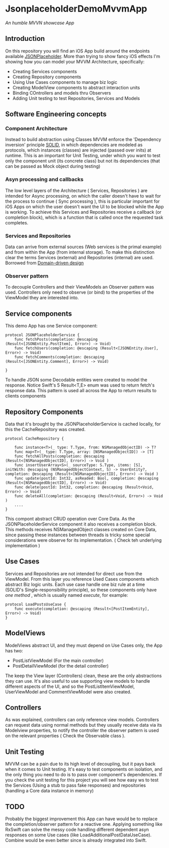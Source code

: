 # JsonplaceholderDemoMvvmApp
*An humble MVVN showcase App*

## Introduction

On this repository you will find an iOS App build around the endpoints available [JSONPlaceholder](https://jsonplaceholder.typicode.com/). More than trying to show fancy iOS effects I'm showing how you can model your MVVM Architecture, specifically: 

- Creating Services components 
- Creating Repository components 
- Using Use Cases components to manage biz logic
- Creating ModelView components to abstract interaction units 
- Binding COntrollers and models thru Observers 
- Adding Unit testing to test Repositories, Services and Models

## Software Engineering concepts

### Component Architecture

Instead to build abstraction using Classes MVVM enforce the 'Dependency inversion' principle [SOLID](https://en.wikipedia.org/wiki/SOLID), in which dependencies are modeled as protocols, which instances (classes) are injected (passed over inits) at runtime. This is an important for Unit Testing, under which you want to test only the component unit (its concrete class) but not its dependencies (that can be passed as Mock object during testing)

### Asyn processing and callbacks 

The low level layers of the Architecture ( Services, Repositories ) are intended for Async processing, on which the caller doesn't have to wait for the process to continue ( Sync processing ), this is particular important for iOS Apps on which the user doesn't want the UI to be blocked while the App is working. To achieve this Services and Repositories receive a callback (or completion block), which is a function that is called once the requested task completes. 

### Services and Repositories 

Data can arrive from external sources (Web services is the primal example) and from within the App (from internal storage). To make this distinction clear the terms Services (external) and Repositories (internal) are used. Borrowed from [Domain-driven design](https://en.wikipedia.org/wiki/Domain-driven_design)

### Observer pattern 

To decouple Controllers and their ViewModels an Observer pattern was used. Controllers only need to observe (or bind) to the properties of the ViewModel they are interested into.

## Service components 

This demo App has one Service component:

```
protocol JSONPlaceholderService {
    func fetchPosts(completion: @escaping (Result<[JSONEntity.PostItem], Error>) -> Void)
    func fetchUsers(completion: @escaping (Result<[JSONEntity.User], Error>) -> Void)
    func fetchComments(completion: @escaping (Result<[JSONEntity.Comment], Error>) -> Void)

}
```

To handle JSON some Decodable entities were created to model the response. Notice Swift's 5 Result<T,E> enum was used to return fetch's response data. This pattern is used all across the App to return results to clients components 

## Repository Components 

Data that it's brought by the JSONPlaceholderService is cached locally, for this the CacheRepository was created. 

```
protocol CacheRepository {
    
    func instance<T>(_ type: T.Type, from: NSManagedObjectID) -> T?
    func map<T>(_ type: T.Type, array: [NSManagedObjectID]) -> [T]
    func fetchAllPosts(completion: @escaping (Result<[NSManagedObjectID], Error>) -> Void )
    func insertUserArray<S>(_ sourceType: S.Type, items: [S], initWith: @escaping (NSManagedObjectContext, S) -> UserEntity?, completion: @escaping (Result<[NSManagedObjectID], Error>) -> Void )
    func update(postId: Int32, asReaded: Bool, completion: @escaping (Result<[NSManagedObjectID], Error>) -> Void)
    func delete(postId: Int32, completion: @escaping (Result<Void, Error>) -> Void)
    func deleteAll(completion: @escaping (Result<Void, Error>) -> Void )
    ....
}
```

This compont abstract CRUD operation over Core Data. As the JSONPlaceholderService component it also receives a completion block. This methods receives NSManagedObject classes created on Core Data, since passing these instances between threads is tricky some special considerations were observe for its implementation. ( Check teh underlying implementation )

## Use Cases 

Services and Repositories are not intended for direct use from the ViewModel. From this layer you reference Used Cases components which abstract Biz logic units. Each use case handle one biz rule at a time (SOLID's Single-responsibility principle), so these components only have *one method* , which is usually named *execute*, for example:

```
protocol LoadPostsUseCase {
    func execute(completion: @escaping (Result<[PostItemEntity], Error>) -> Void)
}
``` 

## ModelViews

ModelViews abstract UI, and they must depend on Use Cases only, the App has two:

- PostListViewModel (For the main controller)
- PostDetailViewModel (for the detail controller)

The keep the View layer (Controllers) clean, these are the only abstractions they can use. It's also useful to use supporting view models to handle different aspects of the UI, and so the PostListItemViewModel, UserViewModel and CommentViewModel were also created. 

## Controllers

As was explained, controllers can only reference view models. Controllers can request data using normal methods but they usually receive data via its Modelview properties, to notify the controller the observer pattern is used on the relevant properties ( Check the Observable class ). 

## Unit Testing

MVVM can be a pain due to its high level of decoupling, but it pays back when it comes to Unit testing. It's easy to test components on isolation, and the only thing you need to do is to pass over component's dependencies. If you check the unit testing for this project you will see how easy ws to test the Services (Using a stub to pass fake responses) and repositories (handling a Core data instance in memory)

## TODO

Probably the biggest improvement this App can have would be to replace the completion/observer pattern for a reactive one. Applying something like RxSwift can solve the messy code handling different dependent asyn responses on some Use cases (like LoadAdditionalPostDataUseCase). Combine would be even better since is already integrated into Swift.

